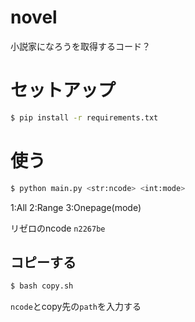 # novel
小説家になろうを取得するコード？

# セットアップ

```bash
$ pip install -r requirements.txt
```

# 使う

```bash
$ python main.py <str:ncode> <int:mode>
```
1:All 2:Range 3:Onepage(mode)

リゼロのncode
`n2267be`

## コピーする

```bash
$ bash copy.sh
```

`ncode`とcopy先の`path`を入力する